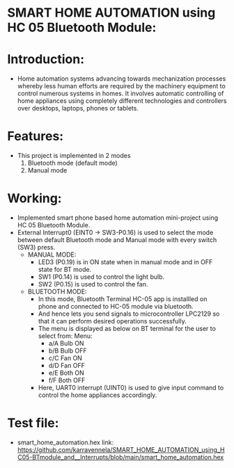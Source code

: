 # SMART HOME AUTOMATION using HC 05 Bluetooth Module:
# Introduction:
- Home automation systems advancing towards mechanization processes whereby less human efforts are required by the machinery equipment to control numerous systems in homes. It involves automatic controlling of home appliances using completely different technologies and controllers over desktops, laptops, phones or tablets.
# Features:
- This project is implemented in 2 modes
  1. Bluetooth mode (default mode)
  2. Manual mode
# Working:
- Implemented smart phone based home automation mini-project using HC 05 Bluetooth Module.
- External Interrupt0 (EINT0 -> SW3-P0.16) is used to select the mode between default Bluetooth mode and Manual mode with every switch (SW3) press.
  - MANUAL MODE:
    - LED3 (P0.19) is in ON state when in manual mode and in OFF state for BT mode.
    - SW1 (P0.14) is used to control the light bulb.
    - SW2 (P0.15) is used to control the fan.
  - BLUETOOTH MODE:
    - In this mode, Bluetooth Terminal HC-05 app is installled on phone and connected to HC-05 module via bluetooth.
    - And hence lets you send signals to microcontroller LPC2129 so that it can perform desired operations successfully.
    - The menu is displayed as below on BT terminal for the user to select from:
      Menu\:
      - a/A Bulb ON
      - b/B Bulb OFF
      - c/C Fan ON
      - d/D Fan OFF
      - e/E Both ON
      - f/F Both OFF
    - Here, UART0 interrupt (UINT0) is used to give input command to control the home appliances accordingly.
# Test file:
- smart_home_automation.hex link:
  https://github.com/karravennela/SMART_HOME_AUTOMATION_using_HC05-BTmodule_and__Interrupts/blob/main/smart_home_automation.hex

